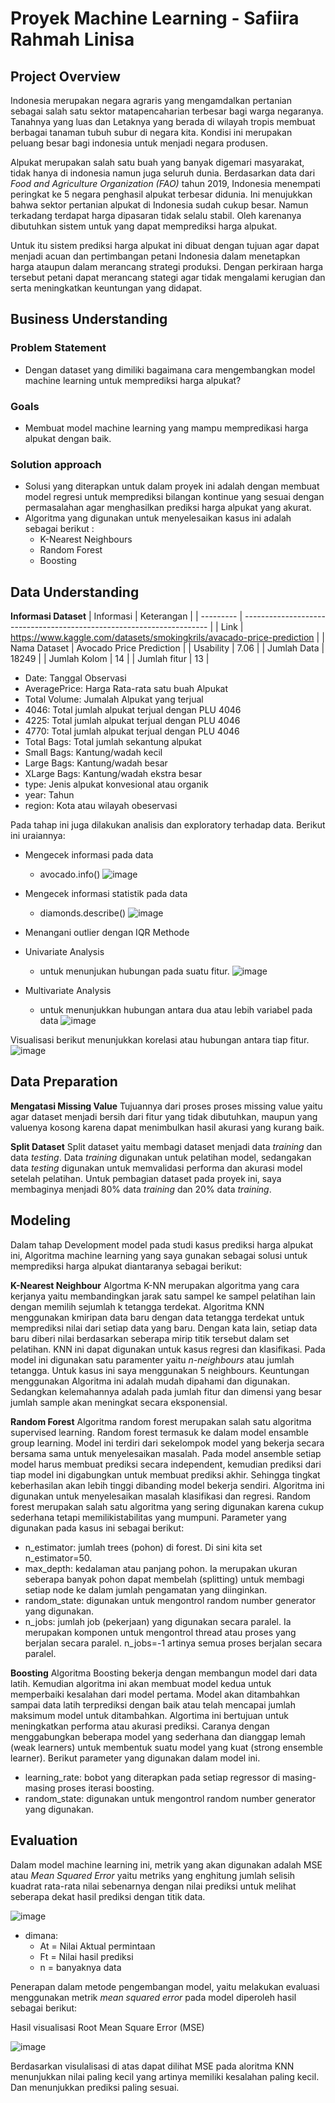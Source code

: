 # Proyek Machine Learning - Safiira Rahmah Linisa

## Project Overview

Indonesia merupakan negara agraris yang mengamdalkan pertanian sebagai salah satu sektor matapencaharian terbesar bagi warga negaranya. Tanahnya yang luas dan Letaknya yang berada di wilayah tropis membuat berbagai tanaman tubuh subur di negara kita. Kondisi ini merupakan peluang besar bagi indonesia untuk menjadi negara produsen.

Alpukat merupakan salah satu buah yang banyak digemari masyarakat, tidak hanya di indonesia namun juga seluruh dunia. Berdasarkan data dari _Food and Agriculture Organization (FAO)_ tahun 2019, Indonesia menempati peringkat ke 5 negara penghasil alpukat terbesar didunia. Ini menujukkan bahwa sektor pertanian alpukat di Indonesia sudah cukup besar. Namun terkadang terdapat harga dipasaran tidak selalu stabil. Oleh karenanya dibutuhkan sistem untuk yang dapat memprediksi harga alpukat.

Untuk itu sistem prediksi harga alpukat ini dibuat dengan tujuan agar dapat menjadi acuan dan pertimbangan petani Indonesia dalam menetapkan harga ataupun dalam merancang strategi produksi. Dengan perkiraan harga tersebut petani dapat merancang stategi agar tidak mengalami kerugian dan serta meningkatkan keuntungan yang didapat.

## Business Understanding

### Problem Statement

- Dengan dataset yang dimiliki bagaimana cara mengembangkan model machine learning untuk memprediksi harga alpukat?

### Goals

- Membuat model machine learning yang mampu mempredikasi harga alpukat dengan baik.

### Solution approach

- Solusi yang diterapkan untuk dalam proyek ini adalah dengan membuat model regresi untuk memprediksi bilangan kontinue yang sesuai dengan permasalahan agar menghasilkan prediksi harga alpukat yang akurat.
- Algoritma yang digunakan untuk menyelesaikan kasus ini adalah sebagai berikut :
  - K-Nearest Neighbours
  - Random Forest
  - Boosting

## Data Understanding

**Informasi Dataset**
| Informasi | Keterangan |
| --------- | --------------------------------------------------------------------- |
| Link | https://www.kaggle.com/datasets/smokingkrils/avacado-price-prediction |
| Nama Dataset | Avocado Price Prediction |
| Usability | 7.06 |
| Jumlah Data | 18249 |
| Jumlah Kolom | 14 |
| Jumlah fitur | 13 |

- Date: Tanggal Observasi
- AveragePrice: Harga Rata-rata satu buah Alpukat
- Total Volume: Jumalah Alpukat yang terjual
- 4046: Total jumlah alpukat terjual dengan PLU 4046
- 4225: Total jumlah alpukat terjual dengan PLU 4046
- 4770: Total jumlah alpukat terjual dengan PLU 4046
- Total Bags: Total jumlah sekantung alpukat
- Small Bags: Kantung/wadah kecil
- Large Bags: Kantung/wadah besar
- XLarge Bags: Kantung/wadah ekstra besar
- type: Jenis alpukat konvesional atau organik
- year: Tahun
- region: Kota atau wilayah obeservasi

Pada tahap ini juga dilakukan analisis dan exploratory terhadap data. 
Berikut ini uraiannya: 
- Mengecek informasi pada data
  - avocado.info()
  ![image](https://user-images.githubusercontent.com/83525234/193876299-477cc7bf-c365-428e-a24c-dfa83cb702c0.png)


- Mengecek informasi statistik pada data
  - diamonds.describe()
  ![image](https://user-images.githubusercontent.com/83525234/193876753-5092bc24-7715-4a5c-8e8c-e58acbdcf194.png)

- Menangani outlier dengan IQR Methode 

- Univariate Analysis
  - untuk menunjukan hubungan pada suatu fitur.
  ![image](https://user-images.githubusercontent.com/83525234/193973858-f51adc67-2b28-4b95-9b3e-3d9df7403633.png)


- Multivariate Analysis
  - untuk menunjukkan hubungan antara dua atau lebih variabel pada data
  ![image](https://user-images.githubusercontent.com/83525234/193973993-3fb0aa57-11c9-479b-aacf-8a1e923a3c42.png)


Visualisasi berikut menunjukkan korelasi atau hubungan antara tiap fitur.
![image](https://user-images.githubusercontent.com/83525234/193878390-97f5133d-54af-4753-b254-86cd0ec8683f.png)


## Data Preparation

**Mengatasi Missing Value**
Tujuannya dari proses proses missing value yaitu agar dataset menjadi bersih dari fitur yang tidak dibutuhkan, maupun yang valuenya kosong karena dapat menimbulkan hasil akurasi yang kurang baik.

**Split Dataset**
Split dataset yaitu membagi dataset menjadi data _training_ dan data _testing_. Data _training_ digunakan untuk pelatihan model, sedangakan data _testing_ digunakan untuk memvalidasi performa dan akurasi model setelah pelatihan. Untuk pembagian dataset pada proyek ini, saya membaginya menjadi 80% data _training_ dan 20% data _training_.

## Modeling

Dalam tahap Development model pada studi kasus prediksi harga alpukat ini, Algoritma machine learning yang saya gunakan sebagai solusi untuk memprediksi harga alpukat diantaranya sebagai berikut:

**K-Nearest Neighbour**
Algortma K-NN merupakan algoritma yang cara kerjanya yaitu membandingkan jarak satu sampel ke sampel pelatihan lain dengan memilih sejumlah k tetangga terdekat. Algoritma KNN menggunakan kmiripan data baru dengan data tetangga terdekat untuk memprediksi nilai dari setiap data yang baru. Dengan kata lain, setiap data baru diberi nilai berdasarkan seberapa mirip titik tersebut dalam set pelatihan. KNN ini dapat digunakan untuk kasus regresi dan klasifikasi. Pada model ini digunakan satu paramenter yaitu _n-neighbours_ atau jumlah tetangga. Untuk kasus ini saya menggunakan 5 neighbours.
Keuntungan menggunakan Algoritma ini adalah mudah dipahami dan digunakan. Sedangkan kelemahannya adalah pada jumlah fitur dan dimensi yang besar jumlah sample akan meningkat secara eksponensial.

**Random Forest**
Algoritma random forest merupakan salah satu algoritma supervised learning. Random forest termasuk ke dalam model ensamble group learning. Model ini terdiri dari sekelompok model yang bekerja secara bersama sama untuk menyelesaikan masalah. Pada model ansemble setiap model harus membuat prediksi secara independent, kemudian prediksi dari tiap model ini digabungkan untuk membuat prediksi akhir. Sehingga tingkat keberhasilan akan lebih tinggi dibanding model bekerja sendiri. Algoritma ini digunakan untuk menyelesaikan masalah klasifikasi dan regresi.
Random forest merupakan salah satu algoritma yang sering digunakan karena cukup sederhana tetapi memilikistabilitas yang mumpuni. Parameter yang digunakan pada kasus ini sebagai berikut:

- n_estimator: jumlah trees (pohon) di forest. Di sini kita set n_estimator=50.
- max_depth: kedalaman atau panjang pohon. Ia merupakan ukuran seberapa banyak pohon dapat membelah (splitting) untuk membagi setiap node ke dalam jumlah pengamatan yang diinginkan.
- random_state: digunakan untuk mengontrol random number generator yang digunakan.
- n_jobs: jumlah job (pekerjaan) yang digunakan secara paralel. Ia merupakan komponen untuk mengontrol thread atau proses yang berjalan secara paralel. n_jobs=-1 artinya semua proses berjalan secara paralel.

**Boosting**
Algoritma Boosting bekerja dengan membangun model dari data latih. Kemudian algoritma ini akan membuat model kedua untuk memperbaiki kesalahan dari model pertama. Model akan ditambahkan sampai data latih terprediksi dengan baik atau telah mencapai jumlah maksimum model untuk ditambahkan. Algortima ini bertujuan untuk meningkatkan performa atau akurasi prediksi. Caranya dengan menggabungkan beberapa model yang sederhana dan dianggap lemah (weak learners) untuk membentuk suatu model yang kuat (strong ensemble learner).
Berikut parameter yang digunakan dalam model ini.

- learning_rate: bobot yang diterapkan pada setiap regressor di masing-masing proses iterasi boosting.
- random_state: digunakan untuk mengontrol random number generator yang digunakan.

## Evaluation

Dalam model machine learning ini, metrik yang akan digunakan adalah MSE atau _Mean Squared Error_ yaitu metriks yang enghitung jumlah selisih kuadrat rata-rata nilai sebenarnya dengan nilai prediksi untuk melihat seberapa dekat hasil prediksi dengan titik data.

![image](https://user-images.githubusercontent.com/83525234/193869594-7c27fdd3-ad08-41f9-a3dc-7da940223a87.png)

- dimana:
  - At = Nilai Aktual permintaan
  - Ft = Nilai hasil prediksi
  - n = banyaknya data

Penerapan dalam metode pengembangan model, yaitu melakukan evaluasi menggunakan metrik _mean squared error_ pada model diperoleh hasil sebagai berikut:

Hasil visualisasi Root Mean Square Error (MSE)

![image](https://user-images.githubusercontent.com/83525234/193869468-7acda4e2-0138-4154-9ca7-bb332a2b0e56.png)

Berdasarkan visulalisasi di atas dapat dilihat MSE pada aloritma KNN menunjukkan nilai paling kecil yang artinya memiliki kesalahan paling kecil. Dan menunjukkan prediksi paling sesuai.
